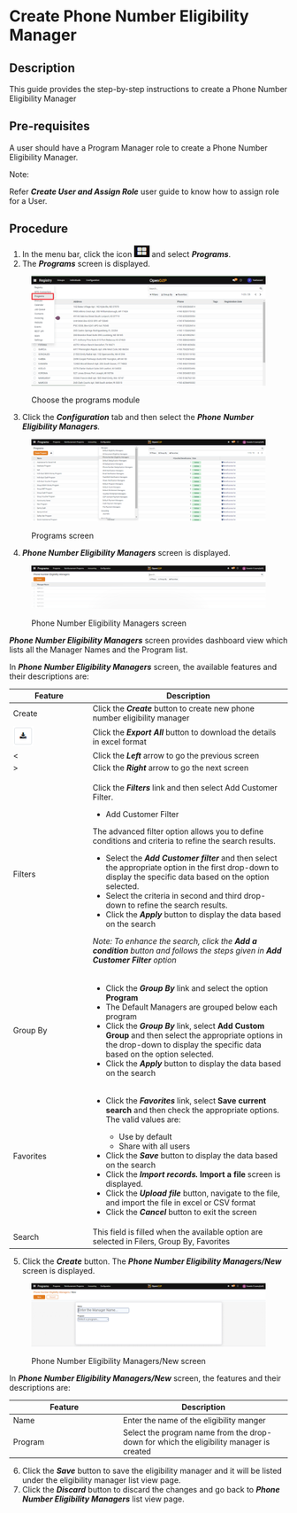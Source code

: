 # Create Phone Number Eligibility Manager

## Description

This guide provides the step-by-step instructions to create a Phone Number Eligibility Manager

## Pre-requisites

A user should have a Program Manager role to create a Phone Number Eligibility Manager.

Note:

Refer _**Create User and Assign Role**_ user guide to know how to assign role for a User.

## Procedure

1. In the menu bar, click the icon ![](<../../../../../../../.gitbook/assets/image (8).png>) and select _**Programs**_.
2. The _**Programs**_ screen is displayed.

<figure><img src="../../../../../../../.gitbook/assets/programs.png" alt=""><figcaption><p>Choose the programs module </p></figcaption></figure>

3. Click the _**Configuration**_ tab and then select the _**Phone**_ _**Number Eligibility Managers**._

<figure><img src="../../../../../../../.gitbook/assets/phone-number-eligibility-manager.png" alt=""><figcaption><p>Programs screen</p></figcaption></figure>

4. _**Phone Number Eligibility Managers**_ screen is displayed.

<figure><img src="../../../../../../../.gitbook/assets/phone-number-eligibility-manager-screen.png" alt=""><figcaption><p>Phone Number Eligibility Managers screen</p></figcaption></figure>

_**Phone Number Eligibility Managers**_ screen provides dashboard view which lists all the Manager Names and the Program list.

In  _**Phone Number Eligibility Managers**_ screen, the available features and their descriptions are:

<table><thead><tr><th width="130">Feature</th><th>Description</th></tr></thead><tbody><tr><td>Create</td><td>Click the <em><strong>Create</strong></em> button to create new phone number eligibility manager</td></tr><tr><td><img src="../../../../../../../.gitbook/assets/image (1) (1).png" alt="" data-size="original"></td><td>Click the <em><strong>Export All</strong></em> button to download the details in excel format</td></tr><tr><td>&#x3C;</td><td>Click the <em><strong>Left</strong></em> arrow to go the previous screen</td></tr><tr><td>></td><td>Click the <em><strong>Right</strong></em> arrow to go the next screen</td></tr><tr><td>Filters</td><td><p>Click the <em><strong>Filters</strong></em> link and then select Add Customer Filter.</p><ul><li>Add Customer Filter</li></ul><p>The advanced filter option allows you to define conditions and criteria to refine the search results.</p><ul><li>Select the <em><strong>Add Customer filter</strong></em> and then select the appropriate option in the first drop-down to display the specific data based on the option selected.</li><li>Select the criteria in second and third drop-down to refine the search results. </li><li>Click the <em><strong>Apply</strong></em> button to display the data based on the search</li></ul><p><em>Note: To enhance the search, click the <strong>Add a condition</strong> button and follows the steps given in <strong>Add Customer Filter</strong> option</em></p></td></tr><tr><td>Group By</td><td><ul><li>Click the <em><strong>Group By</strong></em> link and select the option <strong>Program</strong></li><li>The Default Managers are grouped below each program</li><li>Click the <em><strong>Group By</strong></em> link, select <strong>Add Custom Group</strong> and then select the appropriate options in the drop-down to display the specific data based on the option selected.</li><li>Click the <em><strong>Apply</strong></em> button to display the data based on the search</li></ul></td></tr><tr><td>Favorites</td><td><ul><li><p>Click the <em><strong>Favorites</strong></em> link, select <strong>Save current search</strong> and then check the appropriate options. The valid values are: </p><ul><li>Use by default</li><li>Share with all users</li></ul></li><li>Click the <em><strong>Save</strong></em> button to display the data based on the search</li><li>Click the <em><strong>Import records.</strong></em><strong> Import a file</strong> screen is displayed. </li><li>Click the <em><strong>Upload file</strong></em> button, navigate to the file, and import the file in excel or CSV format</li><li>Click the <em><strong>Cancel</strong></em> button to exit the screen</li></ul></td></tr><tr><td>Search</td><td>This field is filled when the available option are selected in Filers, Group By, Favorites</td></tr></tbody></table>

5. Click the _**Create**_ button. The _**Phone Number Eligibility Managers/New**_ screen is displayed.

<figure><img src="../../../../../../../.gitbook/assets/phone-number-eligibility-manager-new-screen.png" alt=""><figcaption><p>Phone Number Eligibility Managers/New screen</p></figcaption></figure>

In _**Phone Number Eligibility Managers/New**_ screen, the features and their descriptions are:

<table><thead><tr><th width="185">Feature</th><th>Description</th></tr></thead><tbody><tr><td>Name</td><td>Enter the name of the eligibility manger</td></tr><tr><td>Program</td><td>Select the program name from the drop-down for which the eligibility manager is created</td></tr></tbody></table>

6. Click the _**Save**_ button to save the eligibility manager and it will be listed under the eligibility manager list view page.
7. Click the _**Discard**_ button to discard the changes and go back to _**Phone Number Eligibility Managers**_ list view page.

